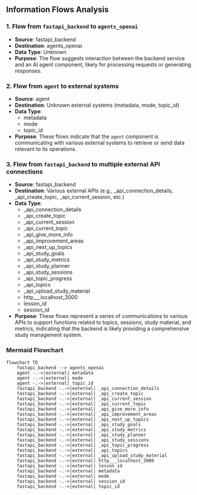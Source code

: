 ## Information Flows Analysis

### 1. Flow from `fastapi_backend` to `agents_openai`
- **Source**: fastapi_backend
- **Destination**: agents_openai
- **Data Type**: Unknown
- **Purpose**: The flow suggests interaction between the backend service and an AI agent component, likely for processing requests or generating responses.

### 2. Flow from `agent` to external systems
- **Source**: agent
- **Destination**: Unknown external systems (metadata, mode, topic_id)
- **Data Type**: 
  - metadata
  - mode
  - topic_id
- **Purpose**: These flows indicate that the `agent` component is communicating with various external systems to retrieve or send data relevant to its operations.

### 3. Flow from `fastapi_backend` to multiple external API connections
- **Source**: fastapi_backend
- **Destination**: Various external APIs (e.g., _api_connection_details, _api_create_topic, _api_current_session, etc.)
- **Data Type**: 
  - _api_connection_details
  - _api_create_topic
  - _api_current_session
  - _api_current_topic
  - _api_give_more_info
  - _api_improvement_areas
  - _api_next_up_topics
  - _api_study_goals
  - _api_study_metrics
  - _api_study_planner
  - _api_study_sessions
  - _api_topic_progress
  - _api_topics
  - _api_upload_study_material
  - http___localhost_3000
  - lesson_id
  - session_id
- **Purpose**: These flows represent a series of communications to various APIs to support functions related to topics, sessions, study material, and metrics, indicating that the backend is likely providing a comprehensive study management system.

### Mermaid Flowchart
```mermaid
flowchart TD
    fastapi_backend --> agents_openai
    agent -.->|external| metadata
    agent -.->|external| mode
    agent -.->|external| topic_id
    fastapi_backend -.->|external| _api_connection_details
    fastapi_backend -.->|external| _api_create_topic
    fastapi_backend -.->|external| _api_current_session
    fastapi_backend -.->|external| _api_current_topic
    fastapi_backend -.->|external| _api_give_more_info
    fastapi_backend -.->|external| _api_improvement_areas
    fastapi_backend -.->|external| _api_next_up_topics
    fastapi_backend -.->|external| _api_study_goals
    fastapi_backend -.->|external| _api_study_metrics
    fastapi_backend -.->|external| _api_study_planner
    fastapi_backend -.->|external| _api_study_sessions
    fastapi_backend -.->|external| _api_topic_progress
    fastapi_backend -.->|external| _api_topics
    fastapi_backend -.->|external| _api_upload_study_material
    fastapi_backend -.->|external| http___localhost_3000
    fastapi_backend -.->|external| lesson_id
    fastapi_backend -.->|external| metadata
    fastapi_backend -.->|external| mode
    fastapi_backend -.->|external| session_id
    fastapi_backend -.->|external| topic_id
```